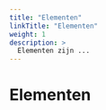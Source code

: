 ```yaml
---
title: "Elementen"
linkTitle: "Elementen"
weight: 1
description: >
  Elementen zijn ...
---
```


# Elementen
